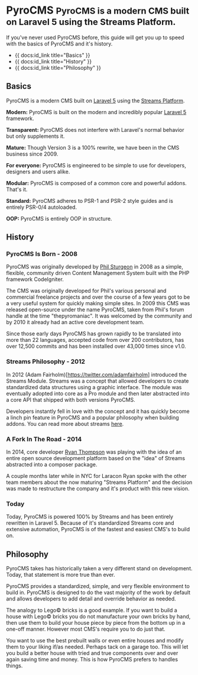 # PyroCMS <small>PyroCMS is a modern CMS built on Laravel 5 using the Streams Platform.</small>

If you've never used PyroCMS before, this guide will get you up to speed with the basics of PyroCMS and it's history.

* {{ docs:id_link title="Basics" }}
* {{ docs:id_link title="History" }}
* {{ docs:id_link title="Philosophy" }}


## Basics

PyroCMS is a modern CMS built on [Laravel 5](http://laravel.com) using the [Streams Platform](http://streamsplatform.com).


<i class="icon checkmark green"></i> **Modern:** PyroCMS is built on the modern and incredibly popular [Laravel 5](http://laravel.com) framework.

<i class="icon checkmark green"></i> **Transparent:** PyroCMS does not interfere with Laravel's normal behavior but only supplements it.

<i class="icon checkmark green"></i> **Mature:** Though Version 3 is a 100% rewrite, we have been in the CMS business since 2009.

<i class="icon checkmark green"></i> **For everyone:** PyroCMS is engineered to be simple to use for developers, designers and users alike.

<i class="icon checkmark green"></i> **Modular:** PyroCMS is composed of a common core and powerful addons. That's it.

<i class="icon checkmark green"></i> **Standard:** PyroCMS adheres to PSR-1 and PSR-2 style guides and is entirely PSR-0/4 autoloaded.

<i class="icon checkmark green"></i> **OOP:** PyroCMS is entirely OOP in structure.


## History

### PyroCMS Is Born - 2008

PyroCMS was originally developed by [Phil Sturgeon](https://philsturgeon.uk/) in 2008 as a simple, flexible, community driven Content Management System built with the PHP framework CodeIgniter.

The CMS was originally developed for Phil's various personal and commercial freelance projects and over the course of a few years got to be a very useful system for quickly making simple sites. In 2009 this CMS was released open-source under the name PyroCMS, taken from Phil's forum handle at the time "thepyromaniac". It was welcomed by the community and by 2010 it already had an active core development team.

Since those early days PyroCMS has grown rapidly to be translated into more than 22 languages, accepted code from over 200 contributors, has over 12,500 commits and has been installed over 43,000 times since v1.0.

### Streams Philosophy - 2012

In 2012 (Adam Fairholm)[https://twitter.com/adamfairholm] introduced the Streams Module. Streams was a concept that allowed developers to create standardized data structures using a graphic interface. The module was eventually adopted into core as a Pro module and then later abstracted into a core API that shipped with both versions PyroCMS.

Developers instantly fell in love with the concept and it has quickly become a linch pin feature in PyroCMS and a popular philosophy when building addons. You can read more about streams [here](http://docs.local:8888/streams/introduction).

### A Fork In The Road - 2014

In 2014, core developer [Ryan Thompson](https://github.com/ryanthompson) was playing with the idea of an entire open source development platform based on the "idea" of Streams abstracted into a composer package.

A couple months later while in NYC for Laracon Ryan spoke with the other team members about the now maturing "Streams Platform" and the decision was made to restructure the company and it's product with this new vision.

### Today

Today, PyroCMS is powered 100% by Streams and has been entirely rewritten in Laravel 5. Because of it's standardized Streams core and extensive automation, PyroCMS is of the fastest and easiest CMS's to build on.


## Philosophy

PyroCMS takes has historically taken a very different stand on development. Today, that statement is more true than ever.

PyroCMS provides a standardized, simple, and very flexible environment to build in. PyroCMS is designed to do the vast majority of the work by default and allows developers to add detail and override behavior as needed.

The analogy to Lego&copy; bricks is a good example. If you want to build a house with Lego&copy; bricks you do not manufacture your own bricks by hand, then use them to build your house piece by piece from the bottom up in a one-off manner. However most CMS's require you to do just that.

You want to use the best prebuilt walls or even entire houses and modify them to your liking if/as needed. Perhaps tack on a garage too. This will let you build a better house with tried and true components over and over again saving time and money. This is how PyroCMS prefers to handles things.